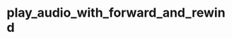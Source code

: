 # play_audio_with_forward_and_rewind
[](https://github.com/10Lee/simple-flutter-audioplayer/blob/main/screenshot%20simple%20audioplaers%20flutter.jpg?raw=true)
